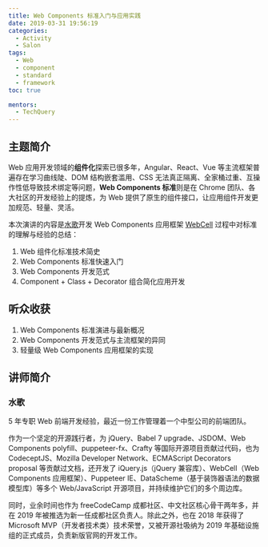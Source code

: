```yaml
---
title: Web Components 标准入门与应用实践
date: 2019-03-31 19:56:19
categories:
  - Activity
  - Salon
tags:
  - Web
  - component
  - standard
  - framework
toc: true

mentors:
  - TechQuery
---
```


## 主题简介

Web 应用开发领域的**组件化**探索已很多年，Angular、React、Vue 等主流框架普遍存在学习曲线陡、DOM 结构嵌套滥用、CSS 无法真正隔离、全家桶过重、互操作性低导致技术绑定等问题，**Web Components 标准**则是在 Chrome 团队、各大社区的开发经验上的提炼，为 Web 提供了原生的组件接口，让应用组件开发更加规范、轻量、灵活。

本次演讲的内容是[水歌](#水歌)开发 Web Components 应用框架 [WebCell](https://web-cell.tk/) 过程中对标准的理解与经验的总结：

1. Web 组件化标准技术简史
2. Web Components 标准快速入门
3. Web Components 开发范式
4. Component + Class + Decorator 组合简化应用开发

## 听众收获

1. Web Components 标准演进与最新概况
2. Web Components 开发范式与主流框架的异同
3. 轻量级 Web Components 应用框架的实现

<!-- more -->

## 讲师简介

### 水歌

5 年专职 Web 前端开发经验，最近一份工作管理着一个中型公司的前端团队。

作为一个坚定的开源践行者，为 jQuery、Babel 7 upgrade、JSDOM、Web Components polyfill、puppeteer-fx、Crafty 等国际开源项目贡献过代码，也为 CodeceptJS、Mozilla Developer Network、ECMAScript Decorators proposal 等贡献过文档，还开发了 iQuery.js（jQuery 兼容库）、WebCell（Web Components 应用框架）、Puppeteer IE、DataScheme（基于装饰器语法的数据模型库）等多个 Web/JavaScript 开源项目，并持续维护它们的多个周边库。

同时，业余时间也作为 freeCodeCamp 成都社区、中文社区核心骨干两年多，并在 2019 年被推选为新一任成都社区负责人。除此之外，也在 2018 年获得了 Microsoft MVP（开发者技术类）技术荣誉，又被开源社吸纳为 2019 年基础设施组的正式成员，负责新版官网的开发工作。
